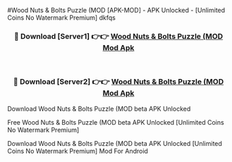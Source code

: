 #Wood Nuts & Bolts Puzzle (MOD [APK-MOD] - APK Unlocked - [Unlimited Coins No Watermark Premium] dkfqs



<div align="center">

<h3>🔴 Download [Server1] 👉👉 <a href="https://momento.my/?title=Wood_Nuts_&_Bolts_Puzzle_(MOD">Wood Nuts & Bolts Puzzle (MOD Mod Apk</a></h3><br>

<h3>🔴 Download [Server2] 👉👉 <a href="https://momento.my/?title=Wood_Nuts_&_Bolts_Puzzle_(MOD">Wood Nuts & Bolts Puzzle (MOD Mod Apk</a></h3>
</div>



Download Wood Nuts & Bolts Puzzle (MOD beta APK Unlocked

Free Wood Nuts & Bolts Puzzle (MOD beta APK Unlocked [Unlimited Coins No Watermark Premium]

Download Wood Nuts & Bolts Puzzle (MOD beta APK Unlocked [Unlimited Coins No Watermark Premium] Mod For Android
